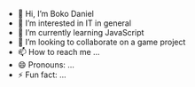 - 👋 Hi, I’m Boko Daniel
- 👀 I’m interested in IT in general
- 🌱 I’m currently learning JavaScript 
- 💞️ I’m looking to collaborate on a game project
- 📫 How to reach me ...
- 😄 Pronouns: ...
- ⚡ Fun fact: ...

<!---
bokodaniel225/bokodaniel225 is a ✨ special ✨ repository because its `README.md` (this file) appears on your GitHub profile.
You can click the Preview link to take a look at your changes.
--->
